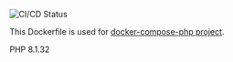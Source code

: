 ![CI/CD Status](https://github.com/rhamdeew/docker-php-81-fpm-alpine/actions/workflows/docker-image.yml/badge.svg)

This Dockerfile is used for [docker-compose-php project](https://github.com/rhamdeew/docker-compose-php).

PHP 8.1.32
